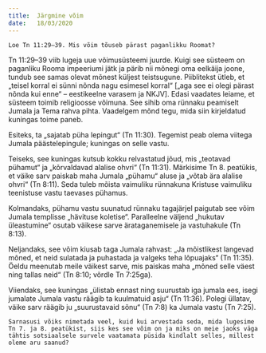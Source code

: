 ```yaml
---
title:  Järgmine võim
date:   18/03/2020
---
```


`Loe Tn 11:29–39. Mis võim tõuseb pärast paganlikku Roomat?`

Tn 11:29–39 viib lugeja uue võimusüsteemi juurde. Kuigi see süsteem on paganliku Rooma impeeriumi jätk ja pärib nii mõnegi oma eelkäija joone, tundub see samas olevat mõnest küljest teistsugune. Piiblitekst ütleb, et „teisel korral ei sünni nõnda nagu esimesel korral“ [„aga see ei olegi pärast nõnda kui enne“ – eestikeelne varasem ja NKJV]. Edasi vaadates leiame, et süsteem toimib religioosse võimuna. See sihib oma rünnaku peamiselt Jumala ja Tema rahva pihta. Vaadelgem mõnd tegu, mida siin kirjeldatud kuningas toime paneb.

Esiteks, ta „sajatab püha lepingut“ (Tn 11:30). Tegemist peab olema viitega Jumala päästelepingule; kuningas on selle vastu.

Teiseks, see kuningas kutsub kokku relvastatud jõud, mis „teotavad pühamut“ ja „kõrvaldavad alalise ohvri“ (Tn 11:31). Märkisime Tn 8. peatükis, et väike sarv paiskab maha Jumala „pühamu“ aluse ja „võtab ära alalise ohvri“ (Tn 8:11). Seda tuleb mõista vaimuliku rünnakuna Kristuse vaimuliku teenistuse vastu taevases pühamus.

Kolmandaks, pühamu vastu suunatud rünnaku tagajärjel paigutab see võim Jumala templisse „hävituse koletise“. Paralleelne väljend „hukutav üleastumine“ osutab väikese sarve ärataganemisele ja vastuhakule (Tn 8:13).

Neljandaks, see võim kiusab taga Jumala rahvast: „Ja mõistlikest langevad mõned, et neid sulatada ja puhastada ja valgeks teha lõpuajaks“ (Tn 11:35). Öeldu meenutab meile väikest sarve, mis paiskas maha „mõned selle väest ning tallas neid“ (Tn 8:10; võrdle Tn 7:25ga).

Viiendaks, see kuningas „ülistab ennast ning suurustab iga jumala ees, isegi jumalate Jumala vastu räägib ta kuulmatuid asju“ (Tn 11:36). Polegi üllatav, väike sarv räägib ju „suurustavaid sõnu“ (Tn 7:8) ka Jumala vastu (Tn 7:25).

`Sarnasusi võiks nimetada veel, kuid kui arvestada seda, mida lugesime Tn 7. ja 8. peatükist, siis kes see võim on ja miks on meie jaoks väga tähtis sotsiaalsele survele vaatamata püsida kindlalt selles, millest oleme aru saanud?`
